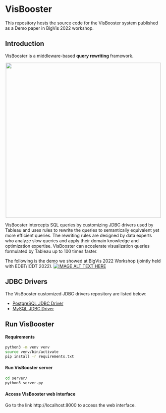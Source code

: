 # VisBooster
This repository hosts the source code for the VisBooster system published as a Demo paper in BigVis 2022 workshop.

## Introduction
VisBooster is a middleware-based **query rewriting** framework.

<p align="center">
  <img src="https://github.com/ISG-ICS/VisBooster/blob/main/pub/framework.png" width="500">
</p>

VisBooster intercepts SQL queries by customizing JDBC drivers used by Tableau and uses rules to rewrite the queries to semantically equivalent yet more efficient queries. The rewriting rules are designed by data experts who analyze slow queries and apply their domain knowledge and optimization expertise. VisBooster can accelerate visualization queries formulated by Tableau up to 100 times faster.

The following is the demo we showed at BigVis 2022 Workshop (jointly held with EDBT/ICDT 2022).
[![IMAGE ALT TEXT HERE](https://i.ytimg.com/vi/TsO6EaRzrb4/hqdefault.jpg?sqp=-oaymwEcCNACELwBSFXyq4qpAw4IARUAAIhCGAFwAcABBg==&rs=AOn4CLB9RKsckkw7Tgpm8l59eOgFCExekA)](https://youtu.be/TsO6EaRzrb4)

## JDBC Drivers

The VisBooster customized JDBC drivers repository are listed below:

 - [PostgreSQL JDBC Driver](https://github.com/ISG-ICS/smart-pgjdbc)
 - [MySQL JDBC Driver](https://github.com/ISG-ICS/smart-mysql-connector-j)

## Run VisBooster

#### Requirements
```bash
python3 -m venv venv
source venv/bin/activate
pip install -r requirements.txt
```

#### Run VisBooster server
```bash
cd server/
python3 server.py
```

#### Access VisBooster web interface
Go to the link http://localhost:8000 to access the web interface.
